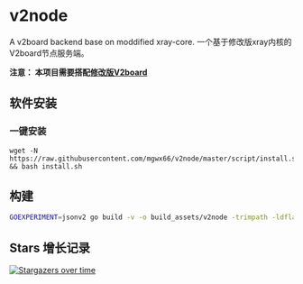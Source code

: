 # v2node
A v2board backend base on moddified xray-core.
一个基于修改版xray内核的V2board节点服务端。

**注意： 本项目需要搭配[修改版V2board](https://github.com/wyx2685/v2board)**

## 软件安装

### 一键安装

```
wget -N https://raw.githubusercontent.com/mgwx66/v2node/master/script/install.sh && bash install.sh
```

## 构建
``` bash
GOEXPERIMENT=jsonv2 go build -v -o build_assets/v2node -trimpath -ldflags "-X 'github.com/mgwx66/v2node/cmd.version=$version' -s -w -buildid="
```

## Stars 增长记录

[![Stargazers over time](https://starchart.cc/wyx2685/v2node.svg?variant=adaptive)](https://starchart.cc/wyx2685/v2node)
